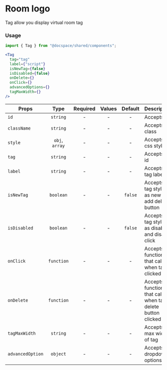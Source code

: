 # Room logo

Tag allow you display virtual room tag

### Usage

```js
import { Tag } from "@docspace/shared/components";
```

```jsx
<Tag
  tag="tag"
  label={"script"}
  isNewTag={false}
  isDisabled={false}
  onDelete={}
  onClick={}
  advancedOptions={}
  tagMaxWidth={}
/>
```

| Props            |      Type      | Required | Values | Default | Description                                                     |
| ---------------- | :------------: | :------: | :----: | :-----: | --------------------------------------------------------------- |
| `id`             |    `string`    |    -     |   -    |    -    | Accepts id                                                      |
| `className`      |    `string`    |    -     |   -    |    -    | Accepts class                                                   |
| `style`          | `obj`, `array` |    -     |   -    |    -    | Accepts css style                                               |
| `tag`            |    `string`    |    -     |   -    |    -    | Accepts tag id                                                  |
| `label`          |    `string`    |    -     |   -    |    -    | Accepts the tag label                                           |
| `isNewTag`       |   `boolean`    |    -     |   -    | `false` | Accepts the tag styles as new and add delete button             |
| `isDisabled`     |   `boolean`    |    -     |   -    | `false` | Accepts the tag styles as disabled and disable click            |
| `onClick`        |   `function`   |    -     |   -    |    -    | Accepts the function that called when tag clicked               |
| `onDelete`       |   `function`   |    -     |   -    |    -    | Accepts the function that called when tag delete button clicked |
| `tagMaxWidth`    |    `string`    |    -     |   -    |    -    | Accepts the max width of tag                                    |
| `advancedOption` |    `object`    |    -     |   -    |    -    | Accepts the dropdowns options                                   |

